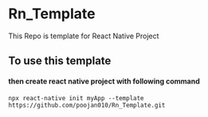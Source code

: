 # Rn_Template

This Repo is template for React Native Project

## To use this template

#### then create react native project with following command

```
npx react-native init myApp --template https://github.com/poojan010/Rn_Template.git
```
